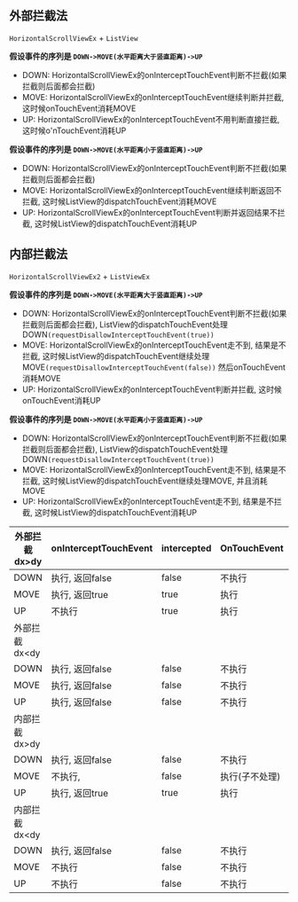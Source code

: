 ## 外部拦截法

`HorizontalScrollViewEx` + `ListView`

**假设事件的序列是 `DOWN->MOVE(水平距离大于竖直距离)->UP`**

- DOWN: HorizontalScrollViewEx的onInterceptTouchEvent判断不拦截(如果拦截则后面都会拦截)
- MOVE: HorizontalScrollViewEx的onInterceptTouchEvent继续判断并拦截, 这时候onTouchEvent消耗MOVE
- UP: HorizontalScrollViewEx的onInterceptTouchEvent不用判断直接拦截, 这时候o'nTouchEvent消耗UP

**假设事件的序列是 `DOWN->MOVE(水平距离小于竖直距离)->UP`**

- DOWN: HorizontalScrollViewEx的onInterceptTouchEvent判断不拦截(如果拦截则后面都会拦截)
- MOVE: HorizontalScrollViewEx的onInterceptTouchEvent继续判断返回不拦截, 这时候ListView的dispatchTouchEvent消耗MOVE
- UP: HorizontalScrollViewEx的onInterceptTouchEvent判断并返回结果不拦截, 这时候ListView的dispatchTouchEvent消耗UP

## 内部拦截法

`HorizontalScrollViewEx2` + `ListViewEx`

**假设事件的序列是 `DOWN->MOVE(水平距离大于竖直距离)->UP`**

- DOWN: HorizontalScrollViewEx的onInterceptTouchEvent判断不拦截(如果拦截则后面都会拦截), 
ListView的dispatchTouchEvent处理DOWN`(requestDisallowInterceptTouchEvent(true))`
- MOVE: HorizontalScrollViewEx的onInterceptTouchEvent走不到, 结果是不拦截, 
这时候ListView的dispatchTouchEvent继续处理MOVE`(requestDisallowInterceptTouchEvent(false))`
然后onTouchEvent消耗MOVE
- UP: HorizontalScrollViewEx的onInterceptTouchEvent判断并拦截, 这时候onTouchEvent消耗UP

**假设事件的序列是 `DOWN->MOVE(水平距离小于竖直距离)->UP`**

- DOWN: HorizontalScrollViewEx的onInterceptTouchEvent判断不拦截(如果拦截则后面都会拦截),
ListView的dispatchTouchEvent处理DOWN`(requestDisallowInterceptTouchEvent(true))`
- MOVE: HorizontalScrollViewEx的onInterceptTouchEvent走不到, 结果是不拦截, 这时候ListView的dispatchTouchEvent继续处理MOVE, 并且消耗MOVE
- UP: HorizontalScrollViewEx的onInterceptTouchEvent走不到, 结果是不拦截, 这时候ListView的dispatchTouchEvent消耗UP

| 外部拦截 dx>dy | onInterceptTouchEvent | intercepted | OnTouchEvent   | dispatchTouchEvent | requestDisallowInterceptTouchEvent | OnTouchEvent |
| -------------- | --------------------- | ----------- | -------------- | ------------------ | ---------------------------------- | ------------ |
| DOWN           | 执行, 返回false       | false       | 不执行         | 执行               | 无                                 | 执行         |
| MOVE           | 执行, 返回true        | true        | 执行           | 不执行             | 无                                 | 不执行       |
| UP             | 不执行                | true        | 执行           | 不执行             | 无                                 | 不执行       |
| 外部拦截dx<dy  |                       |             |                |                    |                                    |              |
| DOWN           | 执行, 返回false       | false       | 不执行         | 执行               | 无                                 | 执行         |
| MOVE           | 执行, 返回false       | false       | 不执行         | 执行               | 无                                 | 执行         |
| UP             | 执行, 返回false       | false       | 不执行         | 执行               | 无                                 | 执行         |
| 内部拦截dx>dy  |                       |             |                |                    |                                    |              |
| DOWN           | 执行, 返回false       | false       | 不执行         | 执行               | 传入true                           | 执行         |
| MOVE           | 不执行,               | false       | 执行(子不处理) | 执行               | 传入false                          | 不执行       |
| UP             | 执行, 返回true        | true        | 执行           | 不执行             | 不执行                             | 不执行       |
| 内部拦截dx<dy  |                       |             |                |                    |                                    |              |
| DOWN           | 执行, 返回false       | false       | 不执行         | 执行               | 传入true                           | 执行         |
| MOVE           | 不执行                | false       | 不执行         | 执行               | 传入true                           | 执行         |
| UP             | 不执行                | false       | 不执行         | 执行               | 不执行                             | 执行         |
